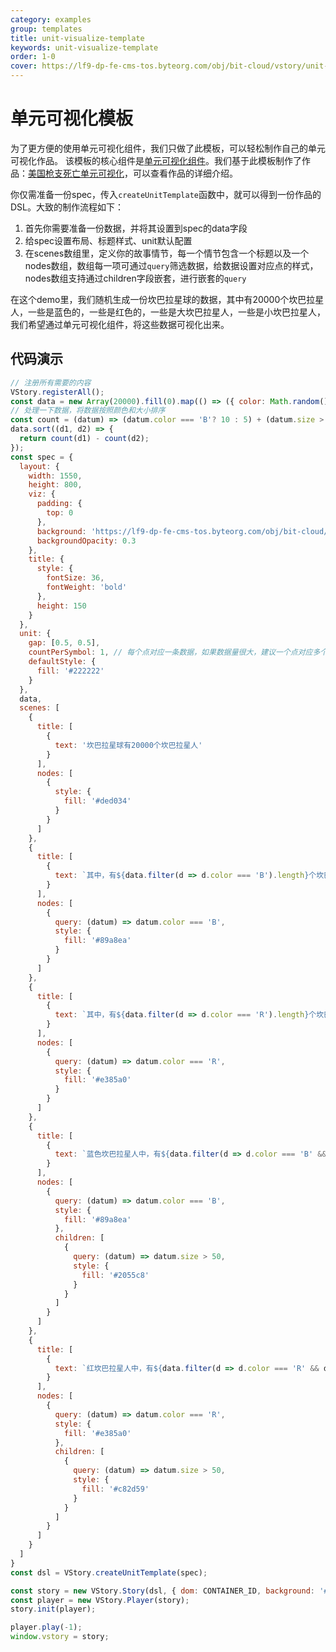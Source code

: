 ```yaml
---
category: examples
group: templates
title: unit-visualize-template
keywords: unit-visualize-template
order: 1-0
cover: https://lf9-dp-fe-cms-tos.byteorg.com/obj/bit-cloud/vstory/unit-visualize-template.gif
---
```


# 单元可视化模板

为了更方便的使用单元可视化组件，我们只做了此模板，可以轻松制作自己的单元可视化作品。
该模板的核心组件是[单元可视化组件](/vstory/examples/character/unit)。我们基于此模板制作了作品：[美国枪支死亡单元可视化](/vstory/examples/works-show/unit-gun-death)，可以查看作品的详细介绍。

你仅需准备一份spec，传入`createUnitTemplate`函数中，就可以得到一份作品的DSL。大致的制作流程如下：
1. 首先你需要准备一份数据，并将其设置到spec的data字段
2. 给spec设置布局、标题样式、unit默认配置
3. 在scenes数组里，定义你的故事情节，每一个情节包含一个标题以及一个nodes数组，数组每一项可通过`query`筛选数据，给数据设置对应点的样式，nodes数组支持通过children字段嵌套，进行嵌套的`query`

在这个demo里，我们随机生成一份坎巴拉星球的数据，其中有20000个坎巴拉星人，一些是蓝色的，一些是红色的，一些是大坎巴拉星人，一些是小坎巴拉星人，我们希望通过单元可视化组件，将这些数据可视化出来。

## 代码演示

```javascript livedemo template=vstory
// 注册所有需要的内容
VStory.registerAll();
const data = new Array(20000).fill(0).map(() => ({ color: Math.random() > 0.5 ? 'B' : 'R', size: Math.random() * 100 }));
// 处理一下数据，将数据按照颜色和大小排序
const count = (datum) => (datum.color === 'B'? 10 : 5) + (datum.size > 50 ? 2 : 1);
data.sort((d1, d2) => {
  return count(d1) - count(d2);
});
const spec = {
  layout: {
    width: 1550,
    height: 800,
    viz: {
      padding: {
        top: 0
      },
      background: 'https://lf9-dp-fe-cms-tos.byteorg.com/obj/bit-cloud/vstory/unit-template-bg.png',
      backgroundOpacity: 0.3
    },
    title: {
      style: {
        fontSize: 36,
        fontWeight: 'bold'
      },
      height: 150
    }
  },
  unit: {
    gap: [0.5, 0.5],
    countPerSymbol: 1, // 每个点对应一条数据，如果数据量很大，建议一个点对应多个数据
    defaultStyle: {
      fill: '#222222'
    }
  },
  data,
  scenes: [
    {
      title: [
        {
          text: '坎巴拉星球有20000个坎巴拉星人'
        }
      ],
      nodes: [
        {
          style: {
            fill: '#ded034'
          }
        }
      ]
    },
    {
      title: [
        {
          text: `其中，有${data.filter(d => d.color === 'B').length}个坎巴拉人是蓝色的`
        }
      ],
      nodes: [
        {
          query: (datum) => datum.color === 'B',
          style: {
            fill: '#89a8ea'
          }
        }
      ]
    },
    {
      title: [
        {
          text: `其中，有${data.filter(d => d.color === 'R').length}个坎巴拉人是红色的`
        }
      ],
      nodes: [
        {
          query: (datum) => datum.color === 'R',
          style: {
            fill: '#e385a0'
          }
        }
      ]
    },
    {
      title: [
        {
          text: `蓝色坎巴拉星人中，有${data.filter(d => d.color === 'B' && d.size > 50).length}个是大坎巴拉星人`
        }
      ],
      nodes: [
        {
          query: (datum) => datum.color === 'B',
          style: {
            fill: '#89a8ea'
          },
          children: [
            {
              query: (datum) => datum.size > 50,
              style: {
                fill: '#2055c8'
              }
            }
          ]
        }
      ]
    },
    {
      title: [
        {
          text: `红坎巴拉星人中，有${data.filter(d => d.color === 'R' && d.size > 50).length}个是大坎巴拉星人`
        }
      ],
      nodes: [
        {
          query: (datum) => datum.color === 'R',
          style: {
            fill: '#e385a0'
          },
          children: [
            {
              query: (datum) => datum.size > 50,
              style: {
                fill: '#c82d59'
              }
            }
          ]
        }
      ]
    }
  ]
}
const dsl = VStory.createUnitTemplate(spec);

const story = new VStory.Story(dsl, { dom: CONTAINER_ID, background: '#ebecf0', scaleX: 0.5, scaleY: 0.5 });
const player = new VStory.Player(story);
story.init(player);

player.play(-1);
window.vstory = story;
```
